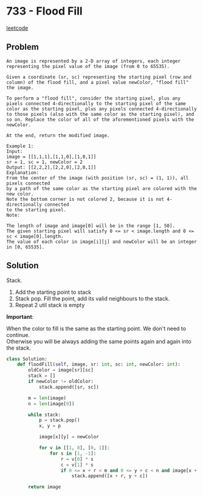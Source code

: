 # 733 - Flood Fill

[leetcode](https://leetcode.com/problems/flood-fill/)  

## Problem

    An image is represented by a 2-D array of integers, each integer representing the pixel value of the image (from 0 to 65535).
    
    Given a coordinate (sr, sc) representing the starting pixel (row and column) of the flood fill, and a pixel value newColor, "flood fill" the image.
    
    To perform a "flood fill", consider the starting pixel, plus any pixels connected 4-directionally to the starting pixel of the same color as the starting pixel, plus any pixels connected 4-directionally to those pixels (also with the same color as the starting pixel), and so on. Replace the color of all of the aforementioned pixels with the newColor.
    
    At the end, return the modified image.
    
    Example 1:
    Input: 
    image = [[1,1,1],[1,1,0],[1,0,1]]
    sr = 1, sc = 1, newColor = 2
    Output: [[2,2,2],[2,2,0],[2,0,1]]
    Explanation: 
    From the center of the image (with position (sr, sc) = (1, 1)), all pixels connected 
    by a path of the same color as the starting pixel are colored with the new color.
    Note the bottom corner is not colored 2, because it is not 4-directionally connected
    to the starting pixel.
    Note:
    
    The length of image and image[0] will be in the range [1, 50].
    The given starting pixel will satisfy 0 <= sr < image.length and 0 <= sc < image[0].length.
    The value of each color in image[i][j] and newColor will be an integer in [0, 65535].

## Solution

Stack.  

1.  Add the starting point to stack
2.  Stack pop. Fill the point, add its valid neighbours to the stack.
3.  Repeat 2 util stack is empty

**Important**:  

When the color to fill is the same as the starting  point. We don't need to continue.  
Otherwise you will be always adding the same points again and again into the stack.  

```python
class Solution:
    def floodFill(self, image, sr: int, sc: int, newColor: int):
        oldColor = image[sr][sc]
        stack = []
        if newColor != oldColor:
            stack.append([sr, sc])

        m = len(image)
        n = len(image[0])

        while stack:
            p = stack.pop()
            x, y = p

            image[x][y] = newColor

            for v in [[1, 0], [0, 1]]:
                for s in [1, -1]:
                    r = v[0] * s
                    c = v[1] * s
                    if 0 <= x + r < m and 0 <= y + c < n and image[x + r][y + c] == oldColor:
                        stack.append([x + r, y + c])

        return image
```

